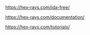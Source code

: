 
https://hex-rays.com/ida-free/

https://hex-rays.com/documentation/

https://hex-rays.com/tutorials/

